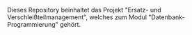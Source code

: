Dieses Repository beinhaltet das Projekt "Ersatz- und Verschleißteilmanagement", welches zum Modul "Datenbank-Programmierung" gehört.
